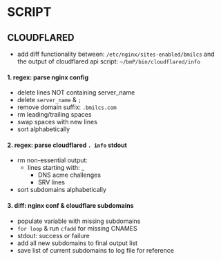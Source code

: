 # SCRIPT

## CLOUDFLARED

- add diff functionality between: `/etc/nginx/sites-enabled/bmilcs` 
  and the output of cloudflared api script: `~/bmP/bin/cloudflared/info`

#### 1. regex: parse nginx config

  * delete lines NOT containing server_name
  * delete `server_name` & `;`
  * remove domain suffix: `.bmilcs.com`
  * rm leading/trailing spaces
  * swap spaces with new lines
  * sort alphabetically

#### 2. regex: parse cloudflared `. info` stdout
  
  * rm non-essential output:
    * lines starting with: _
      * DNS acme challenges
      * SRV lines
  * sort subdomains alphabetically

#### 3. diff: nginx conf & cloudflare subdomains

  * populate variable with missing subdomains
  * `for loop` & run `cfadd` for missing CNAMES
  * stdout: success or failure
  * add all new subdomains to final output list
  * save list of current subdomains to log file for reference

